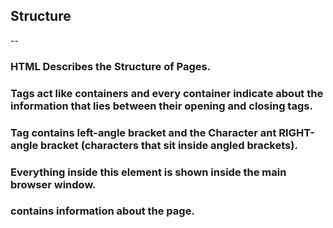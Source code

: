 ## Structure
--
### HTML Describes the Structure of Pages.
### Tags act like containers and every container indicate about the information that lies between their opening and closing tags.
### Tag contains left-angle bracket and the Character ant RIGHT-angle bracket  (characters that sit inside angled brackets).
### <body> Everything inside this element is shown inside the main browser window.
### <head> contains information about the page.
### <title> inside the head (the tab name).
### We can add attribute to the opening tag and Attributes provide additional information about the contents of an element.
### Attributes made up of two parts: a name and a value separated by an equals sign.
### We can look at how other sites are built by inspect option in google chrome.
--

## Extra Markup
### We can add information about the web page using the <meta> tag inside the <head> tag.
### We can add comments by using < !-- THE COMMENT -- >.
### We can use the ID attribute in any Html element and due to that it's known for (Global Attribute).
### The ID should be unique for each element.
### The class and ID attribute does not affect the formatting unless we use CSS.
### Block level elements will always appear to start on a new line in the browser window.
### Inline elements will always appear to continue on the same line.
### We can use the <div> tag to group a set of elements together.
### We can embed a Google Map into our page by <iframe> tag.
--
## HTML5 Layout
### There are many elements in html5 that help us to make clearer code.
### The <header> and <footer> elements can be used inside the body to separate the top and the bottom.
### The <nav> tag defines a set of navigation links.
### The <article> element acts as a container for any section.
### The <section> tag defines a section in a document.
--
## Process & Design
### The first question is : Who might be visiting your site?
### Every website should be designed for the target audience.

